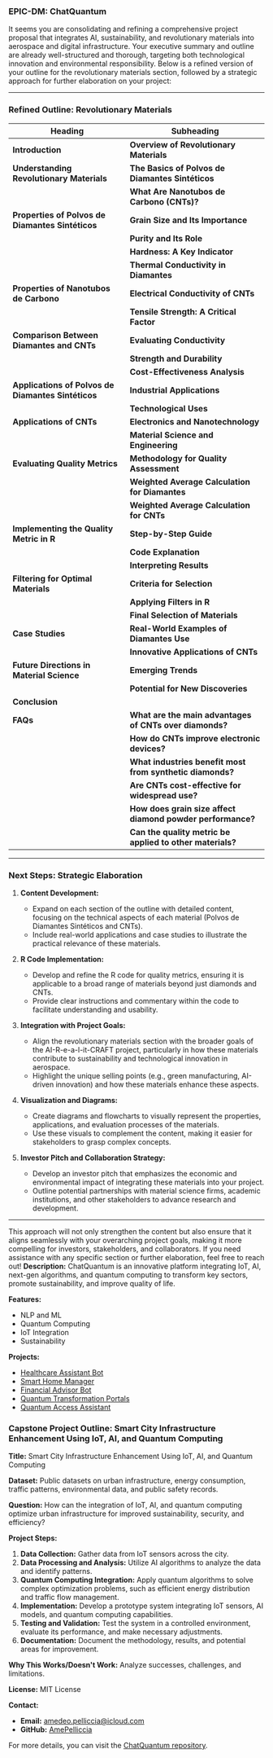 ### EPIC-DM: ChatQuantum
It seems you are consolidating and refining a comprehensive project proposal that integrates AI, sustainability, and revolutionary materials into aerospace and digital infrastructure. Your executive summary and outline are already well-structured and thorough, targeting both technological innovation and environmental responsibility. Below is a refined version of your outline for the revolutionary materials section, followed by a strategic approach for further elaboration on your project:

---

### **Refined Outline: Revolutionary Materials**
  
| **Heading**                                      | **Subheading**                                                        |
|--------------------------------------------------|------------------------------------------------------------------------|
| **Introduction**                                 | **Overview of Revolutionary Materials**                               |
| **Understanding Revolutionary Materials**        | **The Basics of Polvos de Diamantes Sintéticos**                      |
|                                                  | **What Are Nanotubos de Carbono (CNTs)?**                             |
| **Properties of Polvos de Diamantes Sintéticos** | **Grain Size and Its Importance**                                     |
|                                                  | **Purity and Its Role**                                               |
|                                                  | **Hardness: A Key Indicator**                                         |
|                                                  | **Thermal Conductivity in Diamantes**                                 |
| **Properties of Nanotubos de Carbono**           | **Electrical Conductivity of CNTs**                                   |
|                                                  | **Tensile Strength: A Critical Factor**                               |
| **Comparison Between Diamantes and CNTs**        | **Evaluating Conductivity**                                           |
|                                                  | **Strength and Durability**                                           |
|                                                  | **Cost-Effectiveness Analysis**                                       |
| **Applications of Polvos de Diamantes Sintéticos**| **Industrial Applications**                                           |
|                                                  | **Technological Uses**                                                |
| **Applications of CNTs**                         | **Electronics and Nanotechnology**                                    |
|                                                  | **Material Science and Engineering**                                  |
| **Evaluating Quality Metrics**                   | **Methodology for Quality Assessment**                                |
|                                                  | **Weighted Average Calculation for Diamantes**                        |
|                                                  | **Weighted Average Calculation for CNTs**                             |
| **Implementing the Quality Metric in R**         | **Step-by-Step Guide**                                                |
|                                                  | **Code Explanation**                                                  |
|                                                  | **Interpreting Results**                                              |
| **Filtering for Optimal Materials**              | **Criteria for Selection**                                            |
|                                                  | **Applying Filters in R**                                             |
|                                                  | **Final Selection of Materials**                                      |
| **Case Studies**                                 | **Real-World Examples of Diamantes Use**                              |
|                                                  | **Innovative Applications of CNTs**                                   |
| **Future Directions in Material Science**        | **Emerging Trends**                                                   |
|                                                  | **Potential for New Discoveries**                                     |
| **Conclusion**                                   |                                                                        |
| **FAQs**                                         | **What are the main advantages of CNTs over diamonds?**               |
|                                                  | **How do CNTs improve electronic devices?**                           |
|                                                  | **What industries benefit most from synthetic diamonds?**             |
|                                                  | **Are CNTs cost-effective for widespread use?**                       |
|                                                  | **How does grain size affect diamond powder performance?**            |
|                                                  | **Can the quality metric be applied to other materials?**             |

---

### **Next Steps: Strategic Elaboration**

1. **Content Development:**
   - Expand on each section of the outline with detailed content, focusing on the technical aspects of each material (Polvos de Diamantes Sintéticos and CNTs).
   - Include real-world applications and case studies to illustrate the practical relevance of these materials.

2. **R Code Implementation:**
   - Develop and refine the R code for quality metrics, ensuring it is applicable to a broad range of materials beyond just diamonds and CNTs.
   - Provide clear instructions and commentary within the code to facilitate understanding and usability.

3. **Integration with Project Goals:**
   - Align the revolutionary materials section with the broader goals of the AI-R-e-a-l-it-CRAFT project, particularly in how these materials contribute to sustainability and technological innovation in aerospace.
   - Highlight the unique selling points (e.g., green manufacturing, AI-driven innovation) and how these materials enhance these aspects.

4. **Visualization and Diagrams:**
   - Create diagrams and flowcharts to visually represent the properties, applications, and evaluation processes of the materials.
   - Use these visuals to complement the content, making it easier for stakeholders to grasp complex concepts.

5. **Investor Pitch and Collaboration Strategy:**
   - Develop an investor pitch that emphasizes the economic and environmental impact of integrating these materials into your project.
   - Outline potential partnerships with material science firms, academic institutions, and other stakeholders to advance research and development.

---

This approach will not only strengthen the content but also ensure that it aligns seamlessly with your overarching project goals, making it more compelling for investors, stakeholders, and collaborators. If you need assistance with any specific section or further elaboration, feel free to reach out!
**Description:**
ChatQuantum is an innovative platform integrating IoT, AI, next-gen algorithms, and quantum computing to transform key sectors, promote sustainability, and improve quality of life.

**Features:**
- NLP and ML
- Quantum Computing
- IoT Integration
- Sustainability

**Projects:**
- [Healthcare Assistant Bot](https://github.com/Terraqueing/ChatQuantum-HealthcareAssistantBot)
- [Smart Home Manager](https://github.com/Terraqueing/ChatQuantum-SmartHomeManager)
- [Financial Advisor Bot](https://github.com/Terraqueing/ChatQuantum-FinancialAdvisorBot)
- [Quantum Transformation Portals](https://github.com/Terraqueing/ChatQuantum-QuantumTransformationPortals)
- [Quantum Access Assistant](https://github.com/Terraqueing/ChatQuantum-QuantumAccessAssistant)

### Capstone Project Outline: Smart City Infrastructure Enhancement Using IoT, AI, and Quantum Computing

**Title:** Smart City Infrastructure Enhancement Using IoT, AI, and Quantum Computing

**Dataset:**
Public datasets on urban infrastructure, energy consumption, traffic patterns, environmental data, and public safety records.

**Question:**
How can the integration of IoT, AI, and quantum computing optimize urban infrastructure for improved sustainability, security, and efficiency?

**Project Steps:**
1. **Data Collection:** Gather data from IoT sensors across the city.
2. **Data Processing and Analysis:** Utilize AI algorithms to analyze the data and identify patterns.
3. **Quantum Computing Integration:** Apply quantum algorithms to solve complex optimization problems, such as efficient energy distribution and traffic flow management.
4. **Implementation:** Develop a prototype system integrating IoT sensors, AI models, and quantum computing capabilities.
5. **Testing and Validation:** Test the system in a controlled environment, evaluate its performance, and make necessary adjustments.
6. **Documentation:** Document the methodology, results, and potential areas for improvement.

**Why This Works/Doesn't Work:**
Analyze successes, challenges, and limitations.

**License:**
MIT License

**Contact:**
- **Email:** amedeo.pelliccia@icloud.com
- **GitHub:** [AmePelliccia](https://github.com/AmePelliccia)

For more details, you can visit the [ChatQuantum repository](https://github.com/AmePelliccia/ChatQuantum).
